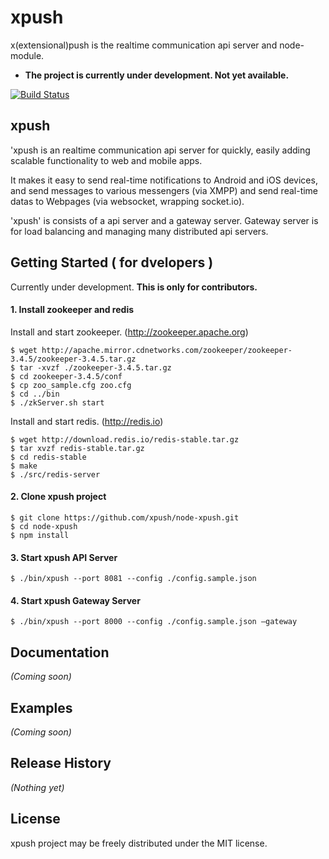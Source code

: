 # xpush
x(extensional)push is the realtime communication api server and node-module.

- **The project is currently under development. Not yet available.**

[![Build Status](https://travis-ci.org/xpush/node-xpush.png?branch=master)](https://travis-ci.org/xpush/node-xpush)

## xpush
'xpush is an realtime communication api server for quickly, easily adding scalable functionality to web and mobile apps.

It makes it easy to send real-time notifications to Android and iOS devices, and send messages to various messengers (via XMPP) and send real-time datas to Webpages (via websocket, wrapping socket.io).

'xpush' is consists of a api server and a gateway server.
Gateway server is for load balancing and managing many distributed api servers.


## Getting Started  ( for dvelopers )
Currently under development. **This is only for contributors.**
#### 1. Install zookeeper and redis

Install and start zookeeper. (http://zookeeper.apache.org)

	$ wget http://apache.mirror.cdnetworks.com/zookeeper/zookeeper-3.4.5/zookeeper-3.4.5.tar.gz
	$ tar -xvzf ./zookeeper-3.4.5.tar.gz
	$ cd zookeeper-3.4.5/conf
	$ cp zoo_sample.cfg zoo.cfg
	$ cd ../bin
	$ ./zkServer.sh start
	
Install and start redis. (http://redis.io)

	$ wget http://download.redis.io/redis-stable.tar.gz
	$ tar xvzf redis-stable.tar.gz
	$ cd redis-stable
	$ make
	$ ./src/redis-server

#### 2. Clone xpush project

	$ git clone https://github.com/xpush/node-xpush.git
	$ cd node-xpush
	$ npm install

#### 3. Start xpush API Server

	$ ./bin/xpush --port 8081 --config ./config.sample.json

#### 4. Start xpush Gateway Server

	$ ./bin/xpush --port 8000 --config ./config.sample.json —gateway




## Documentation
_(Coming soon)_

## Examples
_(Coming soon)_

## Release History
_(Nothing yet)_


## License
xpush project may be freely distributed under the MIT license.
